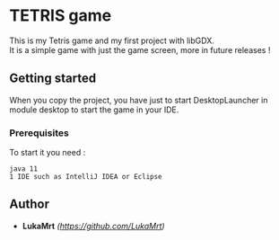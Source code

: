 # TETRIS game

This is my Tetris game and my first project with libGDX.\
It is a simple game with just the game screen, more in future releases !

## Getting started

When you copy the project, you have just to start DesktopLauncher in module desktop to start the game in your IDE.

### Prerequisites

To start it you need :

```
java 11
1 IDE such as IntelliJ IDEA or Eclipse
```

## Author

* **LukaMrt** _(https://github.com/LukaMrt)_